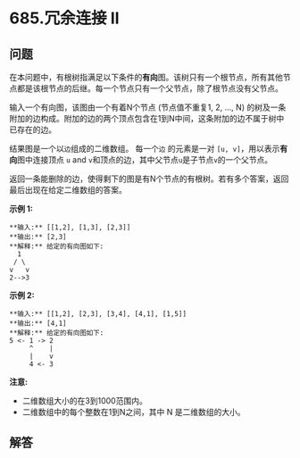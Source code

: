 # 685.冗余连接 II

## 问题

在本问题中，有根树指满足以下条件的**有向**图。该树只有一个根节点，所有其他节点都是该根节点的后继。每一个节点只有一个父节点，除了根节点没有父节点。

输入一个有向图，该图由一个有着N个节点 (节点值不重复1, 2, ..., N) 的树及一条附加的边构成。附加的边的两个顶点包含在1到N中间，这条附加的边不属于树中已存在的边。

结果图是一个以`边`组成的二维数组。 每一个`边` 的元素是一对 `[u, v]`，用以表示**有向**图中连接顶点 `u` and `v`和顶点的边，其中父节点`u`是子节点`v`的一个父节点。

返回一条能删除的边，使得剩下的图是有N个节点的有根树。若有多个答案，返回最后出现在给定二维数组的答案。

**示例 1:**

```
**输入:** [[1,2], [1,3], [2,3]]
**输出:** [2,3]
**解释:** 给定的有向图如下:
  1
 / \
v   v
2-->3

```

**示例 2:**

```
**输入:** [[1,2], [2,3], [3,4], [4,1], [1,5]]
**输出:** [4,1]
**解释:** 给定的有向图如下:
5 <- 1 -> 2
     ^    |
     |    v
     4 <- 3

```

**注意:**

* 二维数组大小的在3到1000范围内。
* 二维数组中的每个整数在1到N之间，其中 N 是二维数组的大小。



## 解答

